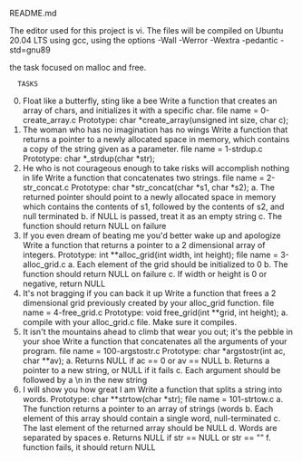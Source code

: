 README.md

The editor used  for this project is vi.
The files will be compiled on Ubuntu 20.04 LTS using gcc, using the options -Wall -Werror -Wextra -pedantic -std=gnu89

the task focused on malloc and free.
  

      TASKS
0. Float like a butterfly, sting like a bee
  Write a function that creates an array of chars, and initializes it with a specific char.
        file name = 0-create_array.c
         Prototype: char *create_array(unsigned int size, char c);
1. The woman who has no imagination has no wings
      Write a function that returns a pointer to a newly allocated space in memory, which contains a copy of
       the string given as a parameter.
      file name = 1-strdup.c
               Prototype: char *_strdup(char *str);
2. He who is not courageous enough to take risks will accomplish nothing in life
       Write a function that concatenates two strings.
       file name = 2-str_concat.c
          Prototype: char *str_concat(char *s1, char *s2);
      a. The returned pointer should point to a newly allocated space in memory which contains 
         the contents of s1, followed by the contents of s2, and null terminated
      b. if NULL is passed, treat it as an empty string
      c. The function should return NULL on failure
3. If you even dream of beating me you'd better wake up and apologize
     Write a function that returns a pointer to a 2 dimensional array of integers.
       Prototype: int **alloc_grid(int width, int height);
      file name = 3-alloc_grid.c
      a. Each element of the grid should be initialized to 0
      b. The function should return NULL on failure
      c. If width or height is 0 or negative, return NULL
4. It's not bragging if you can back it up
   Write a function that frees a 2 dimensional grid previously created by your alloc_grid function.
     file name = 4-free_grid.c
     Prototype: void free_grid(int **grid, int height);
     a. compile with your alloc_grid.c file. Make sure it compiles.
5. It isn't the mountains ahead to climb that wear you out; it's the pebble in your shoe
    Write a function that concatenates all the arguments of your program.
      file name = 100-argstostr.c
      Prototype: char *argstostr(int ac, char **av);
      a. Returns NULL if ac == 0 or av == NULL
      b. Returns a pointer to a new string, or NULL if it fails
      c. Each argument should be followed by a \n in the new string
6. I will show you how great I am
    Write a function that splits a string into words.
     Prototype: char **strtow(char *str);
    file name = 101-strtow.c
     a. The function returns a pointer to an array of strings (words
     b. Each element of this array should contain a single word, null-terminated
     c. The last element of the returned array should be NULL
     d. Words are separated by spaces
     e. Returns NULL if str == NULL or str == ""
     f. function fails, it should return NULL
